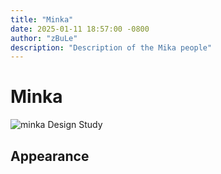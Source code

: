 ```yaml
---
title: "Minka"
date: 2025-01-11 18:57:00 -0800
author: "zBuLe"
description: "Description of the Mika people"
---
```


# Minka

![minka Design Study](/images/minka_design_study.jpg "minka Design Study")  

## Appearance